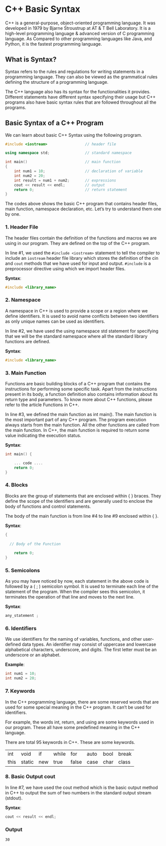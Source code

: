 # C++ Basic Syntax

C++ is a general-purpose, object-oriented programming language. It was developed in 1979 by Bjarne Stroustrup at AT & T Bell Laboratory. It is a high-level programming language & advanced version of C programming language. As Compared to other programming languages like Java, and Python, it is the fastest programming language.

## What is Syntax?
Syntax refers to the rules and regulations for writing statements in a programming language. They can also be viewed as the grammatical rules defining the structure of a programming language.

The C++ language also has its syntax for the functionalities it provides. Different statements have different syntax specifying their usage but C++ programs also have basic syntax rules that are followed throughout all the programs.

## Basic Syntax of a C++ Program
We can learn about basic C++ Syntax using the following program.

```cpp
#include <iostream>                 // header file

using namespace std;                // standard namespace

int main()                          // main function
{
    int num1 = 10;                  // declaration of variable
    int num2 = 20;
    int result = num1 + num2;       // expressions
    cout << result << endl;         // output
    return 0;                       // return statement
}
```

The codes above shows the basic C++ program that contains header files, main function, namespace declaration, etc. Let’s try to understand them one by one.

### 1. Header File
The header files contain the definition of the functions and macros we are using in our program. They are defined on the top of the C++ program.

In line #1, we used the `#include <iostream>` statement to tell the compiler to include an `iostream` header file library which stores the definition of the cin and `cout` methods that we have used for input and output. `#include` is a preprocessor directive using which we import header files.

**Syntax**:
```cpp
#include <library_name>
```

### 2. Namespace
A namespace in C++ is used to provide a scope or a region where we define identifiers. It is used to avoid name conflicts between two identifiers as only unique names can be used as identifiers.

In line #2, we have used the using namespace std statement for specifying that we will be the standard namespace where all the standard library functions are defined.

**Syntax**:
```cpp
#include <library_name>
```

### 3. Main Function
Functions are basic building blocks of a C++ program that contains the instructions for performing some specific task. Apart from the instructions present in its body, a function definition also contains information about its return type and parameters. To know more about C++ functions, please refer to the article Functions in C++.

In line #3, we defined the main function as int main(). The main function is the most important part of any C++ program. The program execution always starts from the main function. All the other functions are called from the main function. In C++, the main function is required to return some value indicating the execution status.

**Syntax**:
```cpp
int main() {

    ... code ....
    return 0;
}
```

### 4. Blocks
Blocks are the group of statements that are enclosed within { } braces. They define the scope of the identifiers and are generally used to enclose the body of functions and control statements.

The body of the main function is from line #4 to line #9 enclosed within  { }.

**Syntax**:
```cpp
{
      
  // Body of the Function
  
    return 0;
}
```

### 5. Semicolons
As you may have noticed by now, each statement in the above code is followed by a ( ; ) semicolon symbol. It is used to terminate each line of the statement of the program. When the compiler sees this semicolon, it terminates the operation of that line and moves to the next line.

**Syntax**:
```cpp
any_statement ;
```

### 6. Identifiers
We use identifiers for the naming of variables, functions, and other user-defined data types. An identifier may consist of uppercase and lowercase alphabetical characters, underscore, and digits. The first letter must be an underscore or an alphabet.

**Example**:
```cpp
int num1 = 10;
int num2 = 20;
```

### 7. Keywords
In the C++ programming language, there are some reserved words that are used for some special meaning in the C++ program. It can’t be used for identifiers.

For example, the words int, return, and using are some keywords used in our program. These all have some predefined meaning in the C++ language.

There are total 95 keywords in C++. These are some keywords.

|      |        |     |       |       |      |      |       |
|------|--------|-----|-------|-------|------|------|-------|
| int  | void   | if  | while | for   | auto | bool | break |
| this | static | new | true  | false | case | char | class |


### 8. Basic Output cout
In line #7, we have used the cout method which is the basic output method in C++ to output the sum of two numbers in the standard output stream (stdout).

**Syntax**:
```cpp
cout << result << endl;
```

### Output

```shell
30
```